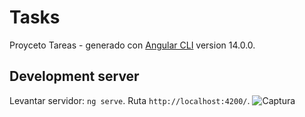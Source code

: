 # Tasks

Proyceto Tareas - generado con [Angular CLI](https://github.com/angular/angular-cli) version 14.0.0.

## Development server
Levantar servidor: `ng serve`. Ruta `http://localhost:4200/`.
![Captura](https://user-images.githubusercontent.com/7141537/172685735-62cf67d7-9ad7-434a-9aab-1d835967b9f1.PNG)
